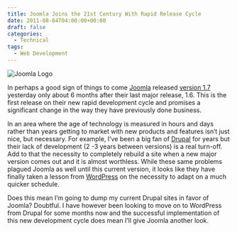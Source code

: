 ```yaml
---
title: Joomla Joins the 21st Century With Rapid Release Cycle
date: 2011-08-04T04:00:00+00:00
draft: false
categories:
  - Technical
tags:
  - Web Development
---
```


![Joomla Logo](/images/2011/08/Joomla-Logo-225x153-1.png)

In perhaps a good sign of things to come [Joomla](http://www.joomla.org "Joomla") released [version 1.7](http://www.joomla.org/index.php?option=com_content&view=article&id=5381 "Joomla 1.7") yesterday only about 6 months after their last major release, 1.6. This is the first release on their new rapid development cycle and promises a significant change in the way they have previously done business.

In an area where the age of technology is measured in hours and days rather than years getting to market with new products and features isn’t just nice, but necessary. For example, I’ve been a big fan of [Drupal](http://drupal.org "Drupal") for years but their lack of development (2 -3 years between versions) is a real turn-off. Add to that the necessity to completely rebuild a site when a new major version comes out and it is almost worthless. While these same problems plagued Joomla as well until this current version, it looks like they have finally taken a lesson from [WordPress](http://www.wordpress.org "Wordpress") on the necessity to adapt on a much quicker schedule.

Does this mean I’m going to dump my current Drupal sites in favor of Joomla? Doubtful. I have however been looking to move on to WordPress from Drupal for some months now and the successful implementation of this new development cycle does mean I’ll give Joomla another look.